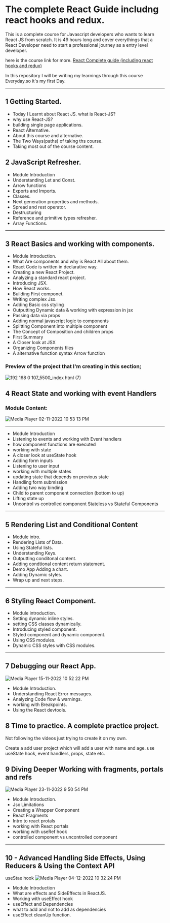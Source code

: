 # The complete React Guide includng react hooks and redux.

This is a complete course for Javascript developers who wants to learn React JS from scratch. It is 49 hours long and cover everythings that a React Developer need to start a professional journey as a entry level developer.

here is the course link for more. [React Complete guide (including react hooks and redux)](https://www.udemy.com/course/react-the-complete-guide-incl-redux/)

In this repository I will be writing my learnings through this course Everyday.so it's my first Day.

<hr>

## 1 Getting Started.

- Today I Learnt about React JS. what is React-JS?
- why use React-JS?
- building single page applications.
- React Alternative.
- About this course and alternative.
- The Two Ways(paths) of taking ths course.
- Taking most out of the course content.

## 2 JavaScript Refresher.

- Module Introduction
- Understanding Let and Const.
- Arrow functions
- Exports and Imports.
- Classes.
- Next generation properties and methods.
- Spread and rest operator.
- Destructuring
- Reference and primitive types refresher.
- Array Functions.

<hr >

## 3 React Basics and working with components.

- Module Introduction.
- What Are components and why is React All about them.
- React Code is written in declarative way.
- Creating a new React Project.
- Analyzing a standard react project.
- Introducing JSX.
- How React works.
- Building First componet.
- Writing complex Jsx.
- Adding Basic css styling
- Outputting Dynamic data & working with expression in jsx
- Passing data via props
- Adding normal javascript logic to components
- Splitting Component into multiple component
- The Concept of Composition and children props
- First Summary
- A Closer look at JSX
- Organizing Components files
- A alternative function syntax Arrow function

### Preview of the project that I'm creating in this section;

![192 168 0 107_5500_index html (7)](https://user-images.githubusercontent.com/95171638/199462992-85ba9d42-ffaa-48a3-a0bf-1f051caef037.png)

## 4 React State and working with event Handlers

### Module Content:

![Media Player 02-11-2022 10 53 13 PM](https://user-images.githubusercontent.com/95171638/199560180-13a9e9bb-b4ef-4ccc-870a-972c04af3d45.png)

  <hr>

- Module Introduction
- Listening to events and working with Event handlers
- how component functions are executed
- working with state
- A closer look at useState hook
- Adding form inputs
- Listening to user input
- working with multiple states
- updating state that depends on previous state
- Handling form submission
- Adding two way binding
- Child to parent component connection (bottom to up)
- Lifting state up
- Uncontrol vs controlled component Stateless vs Stateful Components

<hr>

## 5 Rendering List and Conditional Content

- Module intro.
- Rendering Lists of Data.
- Using Stateful lists.
- Understanding Keys.
- Outputting conditonal content.
- Adding condtional content return statement.
- Demo App Adding a chart.
- Adding Dynamic styles.
- Wrap up and next steps.
<hr>

## 6 Styling React Component.

- Module introduction.
- Setting dynamic inline styles.
- setting CSS classes dynamically.
- Introducing styled component.
- Styled component and dynamic component.
- Using CSS modules.
- Dynamic CSS styles with CSS modules.
<hr>

## 7 Debugging our React App.

![Media Player 15-11-2022 10 52 22 PM](https://user-images.githubusercontent.com/95171638/201986941-4c55fdc2-a1ce-4c86-a9cc-cab89e287a3d.png)

- Module Introduction.
- Understanding React Error messages.
- Analyzing Code flow & warnings.
- working with Breakpoints.
- Using the React devtools.
<!-- completed Debugging our React App section -->

## 8 Time to practice. A complete practice project.

Not following the videos just trying to create it on my own.

Create a add user project which will add a user with name and age. use useState hook,
event handlers, props, state etc.

</hr>

## 9 Diving Deeper Working with fragments, portals and refs

![Media Player 23-11-2022 9 50 54 PM](https://user-images.githubusercontent.com/95171638/203597959-9ee4c3fb-0dc1-4806-9f0a-a60dac02b053.png)

- Module Introduction.
- Jsx Limitations
- Creating a Wrapper Component
- React Fragments
- Intro to react protals
- working with React portals
- working with useRef hook
- controlled component vs uncontrolled component

<hr/>

## 10 - Advanced Handling Side Effects, Using Reducers & Using the Context API
 
 useStae hook
 ![Media Player 04-12-2022 10 32 24 PM](https://user-images.githubusercontent.com/95171638/205504880-ebf4741f-97b9-4e61-84db-7f5c8a67582b.png)


- Module Introduction
- What are effects and SideEffects in ReactJS.
- Working with useEffect hook
- useEffect and Dependencies
- what to add and not to add as dependencies
- useEffect cleanUp function.
